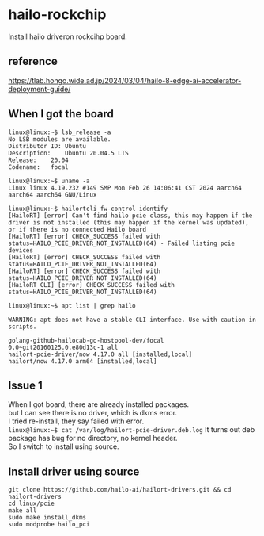 # hailo-rockchip
Install hailo driveron rockcihp board.

## reference
https://tlab.hongo.wide.ad.jp/2024/03/04/hailo-8-edge-ai-accelerator-deployment-guide/

## When I got the board
```
linux@linux:~$ lsb_release -a
No LSB modules are available.
Distributor ID:	Ubuntu
Description:	Ubuntu 20.04.5 LTS
Release:	20.04
Codename:	focal

linux@linux:~$ uname -a
Linux linux 4.19.232 #149 SMP Mon Feb 26 14:06:41 CST 2024 aarch64 aarch64 aarch64 GNU/Linux

linux@linux:~$ hailortcli fw-control identify
[HailoRT] [error] Can't find hailo pcie class, this may happen if the driver is not installed (this may happen if the kernel was updated), or if there is no connected Hailo board
[HailoRT] [error] CHECK_SUCCESS failed with status=HAILO_PCIE_DRIVER_NOT_INSTALLED(64) - Failed listing pcie devices
[HailoRT] [error] CHECK_SUCCESS failed with status=HAILO_PCIE_DRIVER_NOT_INSTALLED(64)
[HailoRT] [error] CHECK_SUCCESS failed with status=HAILO_PCIE_DRIVER_NOT_INSTALLED(64)
[HailoRT CLI] [error] CHECK_SUCCESS failed with status=HAILO_PCIE_DRIVER_NOT_INSTALLED(64)

linux@linux:~$ apt list | grep hailo

WARNING: apt does not have a stable CLI interface. Use with caution in scripts.

golang-github-hailocab-go-hostpool-dev/focal 0.0~git20160125.0.e80d13c-1 all
hailort-pcie-driver/now 4.17.0 all [installed,local]
hailort/now 4.17.0 arm64 [installed,local]

```

## Issue 1
When I got board, there are already installed packages.  
but I can see there is no driver, which is dkms error.  
I tried re-install, they say failed with error.  
`linux@linux:~$ cat /var/log/hailort-pcie-driver.deb.log`
It turns out deb package has bug for no directory, no kernel header.  
So I switch to install using source.  

## Install driver using source
```
git clone https://github.com/hailo-ai/hailort-drivers.git && cd hailort-drivers
cd linux/pcie
make all
sudo make install_dkms
sudo modprobe hailo_pci
```



